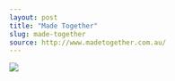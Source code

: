 ```yaml
---
layout: post
title: "Made Together"
slug: made-together
source: http://www.madetogether.com.au/
---
```


<img src="{{ site.url }}/assets/img/screenshots/made-together.jpg">
